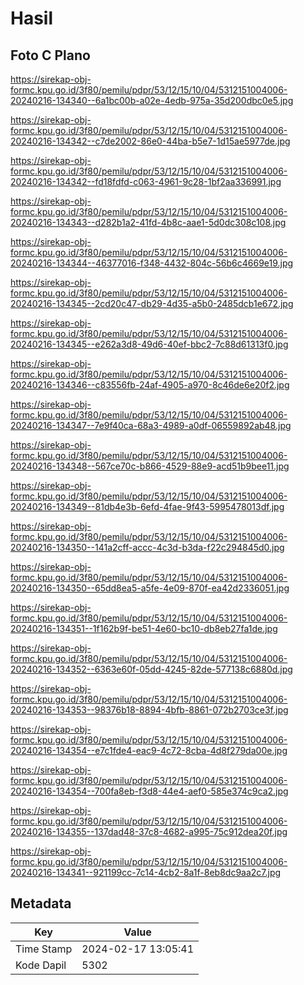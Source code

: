 # Hasil

## Foto C Plano

https://sirekap-obj-formc.kpu.go.id/3f80/pemilu/pdpr/53/12/15/10/04/5312151004006-20240216-134340--6a1bc00b-a02e-4edb-975a-35d200dbc0e5.jpg

https://sirekap-obj-formc.kpu.go.id/3f80/pemilu/pdpr/53/12/15/10/04/5312151004006-20240216-134342--c7de2002-86e0-44ba-b5e7-1d15ae5977de.jpg

https://sirekap-obj-formc.kpu.go.id/3f80/pemilu/pdpr/53/12/15/10/04/5312151004006-20240216-134342--fd18fdfd-c063-4961-9c28-1bf2aa336991.jpg

https://sirekap-obj-formc.kpu.go.id/3f80/pemilu/pdpr/53/12/15/10/04/5312151004006-20240216-134343--d282b1a2-41fd-4b8c-aae1-5d0dc308c108.jpg

https://sirekap-obj-formc.kpu.go.id/3f80/pemilu/pdpr/53/12/15/10/04/5312151004006-20240216-134344--46377016-f348-4432-804c-56b6c4669e19.jpg

https://sirekap-obj-formc.kpu.go.id/3f80/pemilu/pdpr/53/12/15/10/04/5312151004006-20240216-134345--2cd20c47-db29-4d35-a5b0-2485dcb1e672.jpg

https://sirekap-obj-formc.kpu.go.id/3f80/pemilu/pdpr/53/12/15/10/04/5312151004006-20240216-134345--e262a3d8-49d6-40ef-bbc2-7c88d61313f0.jpg

https://sirekap-obj-formc.kpu.go.id/3f80/pemilu/pdpr/53/12/15/10/04/5312151004006-20240216-134346--c83556fb-24af-4905-a970-8c46de6e20f2.jpg

https://sirekap-obj-formc.kpu.go.id/3f80/pemilu/pdpr/53/12/15/10/04/5312151004006-20240216-134347--7e9f40ca-68a3-4989-a0df-06559892ab48.jpg

https://sirekap-obj-formc.kpu.go.id/3f80/pemilu/pdpr/53/12/15/10/04/5312151004006-20240216-134348--567ce70c-b866-4529-88e9-acd51b9bee11.jpg

https://sirekap-obj-formc.kpu.go.id/3f80/pemilu/pdpr/53/12/15/10/04/5312151004006-20240216-134349--81db4e3b-6efd-4fae-9f43-5995478013df.jpg

https://sirekap-obj-formc.kpu.go.id/3f80/pemilu/pdpr/53/12/15/10/04/5312151004006-20240216-134350--141a2cff-accc-4c3d-b3da-f22c294845d0.jpg

https://sirekap-obj-formc.kpu.go.id/3f80/pemilu/pdpr/53/12/15/10/04/5312151004006-20240216-134350--65dd8ea5-a5fe-4e09-870f-ea42d2336051.jpg

https://sirekap-obj-formc.kpu.go.id/3f80/pemilu/pdpr/53/12/15/10/04/5312151004006-20240216-134351--1f162b9f-be51-4e60-bc10-db8eb27fa1de.jpg

https://sirekap-obj-formc.kpu.go.id/3f80/pemilu/pdpr/53/12/15/10/04/5312151004006-20240216-134352--6363e60f-05dd-4245-82de-577138c6880d.jpg

https://sirekap-obj-formc.kpu.go.id/3f80/pemilu/pdpr/53/12/15/10/04/5312151004006-20240216-134353--98376b18-8894-4bfb-8861-072b2703ce3f.jpg

https://sirekap-obj-formc.kpu.go.id/3f80/pemilu/pdpr/53/12/15/10/04/5312151004006-20240216-134354--e7c1fde4-eac9-4c72-8cba-4d8f279da00e.jpg

https://sirekap-obj-formc.kpu.go.id/3f80/pemilu/pdpr/53/12/15/10/04/5312151004006-20240216-134354--700fa8eb-f3d8-44e4-aef0-585e374c9ca2.jpg

https://sirekap-obj-formc.kpu.go.id/3f80/pemilu/pdpr/53/12/15/10/04/5312151004006-20240216-134355--137dad48-37c8-4682-a995-75c912dea20f.jpg

https://sirekap-obj-formc.kpu.go.id/3f80/pemilu/pdpr/53/12/15/10/04/5312151004006-20240216-134341--921199cc-7c14-4cb2-8a1f-8eb8dc9aa2c7.jpg


## Metadata

| Key        | Value               |
| ---------- | ------------------- |
| Time Stamp | 2024-02-17 13:05:41 |
| Kode Dapil | 5302                |



